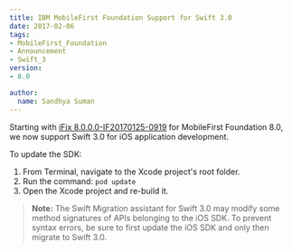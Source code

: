 ```yaml
---
title: IBM MobileFirst Foundation Support for Swift 3.0
date: 2017-02-06
tags:
- MobileFirst_Foundation
- Announcement
- Swift_3
version:
- 8.0

author:
  name: Sandhya Suman
---
```

Starting with [iFix 8.0.0.0-IF20170125-0919]({{site.baseurl}}/blog/2017/02/01/8-0-ifix-release/) for MobileFirst Foundation 8.0, we now support Swift 3.0 for iOS application development.

To update the SDK:

1. From Terminal, navigate to the Xcode project's root folder.
2. Run the command: `pod update`
3. Open the Xcode project and re-build it.

> **Note:** The Swift Migration assistant for Swift 3.0 may modify some method signatures of APIs belonging to the iOS SDK. To prevent syntax errors, be sure to first update the iOS SDK and only then migrate to Swift 3.0.


